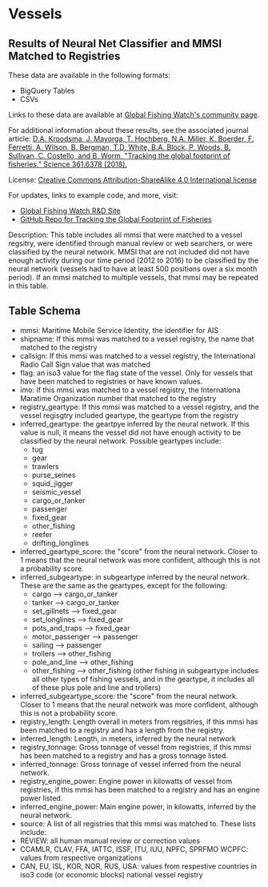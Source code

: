 # Vessels

## Results of Neural Net Classifier and MMSI Matched to Registries

These data are available in the following formats:
 - BigQuery Tables
 - CSVs

Links to these data are available at [Global Fishing Watch's community page](https://globalfishingwatch.force.com/gfw/s/data_download).

For additional information about these results, see the associated journal article: [D.A. Kroodsma, J. Mayorga, T. Hochberg, N.A. Miller, K. Boerder, F. Ferretti, A. Wilson, B. Bergman, T.D. White, B.A. Block, P. Woods, B. Sullivan, C. Costello, and B. Worm. "Tracking the global footprint of fisheries." Science 361.6378 (2018).](http://science.sciencemag.org/cgi/doi/10.1126/science.aao1118)

License: [Creative Commons Attribution-ShareAlike 4.0 International license](https://creativecommons.org/licenses/by-sa/4.0/)

For updates, links to example code, and more, visit:

 - [Global Fishing Watch R&D Site](globalfishingwatch.io/global-footprint-of-fisheries.html)
 - [GitHub Repo for Tracking the Global Footprint of Fisheries](GitHub.com/globalfishingwatch/tracking-global-footprint-of-fisheries)
 
Description: This table includes all mmsi that were matched to a vessel regsitry, were identified through manual review or web searchers, or were classified by the neural network. MMSI that are not included did not have enough activity during our time period (2012 to 2016) to be classified by the neural network (vessels had to have at least 500 positions over a six month period). If an mmsi matched to multiple vessels, that mmsi may be repeated in this table.  

## Table Schema
 - mmsi: Maritime Mobile Service Identity, the identifier for AIS
 - shipname: If this mmsi was matched to a vessel registry, the name that matched to the registry
 - callsign: If this mmsi was matched to a vessel registry, the International Radio Call Sign value that was matched
 - flag: an iso3 value for the flag state of the vessel. Only for vessels that have been matched to registries or have known values.
 - imo: If this mmsi was matched to a vessel registry, the Internationa Maratime Organization number that matched to the registry
 - registry_geartype: If this mmsi was matched to a vessel registry, and the vessel regisgtry included geartype, the geartype from the registry
 - inferred_geartype: the geartpye inferred by the neural network. If this value is null, it means the vessel did not have enough activity to be classified by the neural network. Possible geartypes include:
   - tug
   - gear
   - trawlers
   - purse_seines
   - squid_jigger
   - seismic_vessel
   - cargo_or_tanker
   - passenger
   - fixed_gear
   - other_fishing
   - reefer
   - drifting_longlines
 - inferred_geartype_score: the "score" from the neural network. Closer to 1 means that the neural network was more confident, although this is not a probability score. 
 - inferred_subgeartype: in subgeartype inferred by the neural network. These are the same as the geartypes, except for the following:
   - cargo --> cargo_or_tanker
   - tanker --> cargo_or_tanker
   - set_gillnets --> fixed_gear
   - set_longlines --> fixed_gear
   - pots_and_traps --> fixed_gear
   - motor_passenger --> passenger
   - sailing --> passenger
   - trollers --> other_fishing
   - pole_and_line --> other_fishing
   - other_fishing --> other_fishing (other fishing in subgeartype includes all other types of fishing vessels, and in the geartype, it includes all of these plus pole and line and trollers)
 - inferred_subgeartype_score: the "score" from the neural network. Closer to 1 means that the neural network was more confident, although this is not a probability score.
 - registry_length: Length overall in meters from regsitries, if this mmsi has been matched to a registry and has a length from the registry.
 - inferred_length: Length, in meters, inferred by the neural network
 - registry_tonnage: Gross tonnage of vessel from registries, if this mmsi has been matched to a registry and has a gross tonnage listed. 
 - inferred_tonnage: Gross tonnage of vessel inferred from the neural network. 
 - registry_engine_power: Engine power in kilowatts of vessel from registries, if this mmsi has been matched to a registry and has an engine power listed.
 - inferred_engine_power: Main engine power, in kilowatts, inferred by the neural network.	
 - source: A list of all registries that this mmsi was matched to. These lists include:
  - REVIEW: all human manual review or correction values
  - CCAMLR, CLAV, FFA, IATTC, ISSF, ITU, IUU, NPFC, SPRFMO WCPFC: values from respective organizations
  - CAN, EU, ISL, KOR, NOR, RUS, USA: values from respestive countries in iso3 code (or economic blocks) national vessel registry
